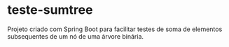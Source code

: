 # teste-sumtree
Projeto criado com Spring Boot para facilitar testes de soma de elementos subsequentes de um nó de uma árvore binária.
